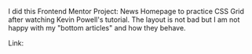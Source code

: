I did this Frontend Mentor Project: News Homepage to practice CSS Grid after watching Kevin Powell's tutorial. The layout is not bad but I am not happy with my "bottom articles" and how they behave.

Link: 

